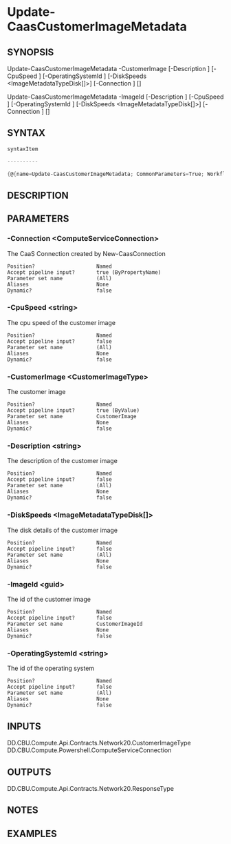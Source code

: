 ﻿Update-CaasCustomerImageMetadata
===================

## SYNOPSIS

Update-CaasCustomerImageMetadata -CustomerImage <CustomerImageType> [-Description <string>] [-CpuSpeed <string>] [-OperatingSystemId <string>] [-DiskSpeeds <ImageMetadataTypeDisk[]>] [-Connection <ComputeServiceConnection>] [<CommonParameters>]

Update-CaasCustomerImageMetadata -ImageId <guid> [-Description <string>] [-CpuSpeed <string>] [-OperatingSystemId <string>] [-DiskSpeeds <ImageMetadataTypeDisk[]>] [-Connection <ComputeServiceConnection>] [<CommonParameters>]


## SYNTAX
```powershell
syntaxItem                                                                                                                                                                                                                                              

----------                                                                                                                                                                                                                                              

{@{name=Update-CaasCustomerImageMetadata; CommonParameters=True; WorkflowCommonParameters=False; parameter=System.Object[]}, @{name=Update-CaasCustomerImageMetadata; CommonParameters=True; WorkflowCommonParameters=False; parameter=System.Object[]}}
```

## DESCRIPTION


## PARAMETERS
### -Connection &lt;ComputeServiceConnection&gt;
The CaaS Connection created by New-CaasConnection
```
Position?                    Named
Accept pipeline input?       true (ByPropertyName)
Parameter set name           (All)
Aliases                      None
Dynamic?                     false
```
 
### -CpuSpeed &lt;string&gt;
The cpu speed of the customer image
```
Position?                    Named
Accept pipeline input?       false
Parameter set name           (All)
Aliases                      None
Dynamic?                     false
```
 
### -CustomerImage &lt;CustomerImageType&gt;
The customer image
```
Position?                    Named
Accept pipeline input?       true (ByValue)
Parameter set name           CustomerImage
Aliases                      None
Dynamic?                     false
```
 
### -Description &lt;string&gt;
The description of the customer image
```
Position?                    Named
Accept pipeline input?       false
Parameter set name           (All)
Aliases                      None
Dynamic?                     false
```
 
### -DiskSpeeds &lt;ImageMetadataTypeDisk[]&gt;
The disk details of the customer image
```
Position?                    Named
Accept pipeline input?       false
Parameter set name           (All)
Aliases                      None
Dynamic?                     false
```
 
### -ImageId &lt;guid&gt;
The id of the customer image
```
Position?                    Named
Accept pipeline input?       false
Parameter set name           CustomerImageId
Aliases                      None
Dynamic?                     false
```
 
### -OperatingSystemId &lt;string&gt;
The id of the operating system
```
Position?                    Named
Accept pipeline input?       false
Parameter set name           (All)
Aliases                      None
Dynamic?                     false
```

## INPUTS
DD.CBU.Compute.Api.Contracts.Network20.CustomerImageType
DD.CBU.Compute.Powershell.ComputeServiceConnection


## OUTPUTS
DD.CBU.Compute.Api.Contracts.Network20.ResponseType


## NOTES


## EXAMPLES
